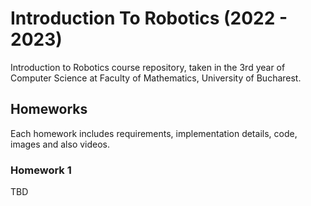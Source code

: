 # Introduction To Robotics (2022 - 2023)
 Introduction to Robotics course repository, taken in the 3rd year of Computer Science at Faculty of Mathematics, University of Bucharest.
 
 ## Homeworks
 Each homework includes requirements, implementation details, code, images and also videos.
 
 ### Homework 1
 TBD
